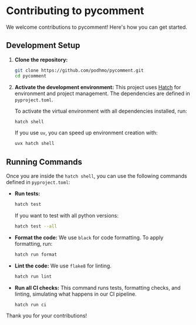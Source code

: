# Contributing to pycomment

We welcome contributions to pycomment! Here's how you can get started.

## Development Setup

1.  **Clone the repository:**
    ```bash
    git clone https://github.com/podhmo/pycomment.git
    cd pycomment
    ```

2.  **Activate the development environment:**
    This project uses [Hatch](https://hatch.pypa.io/) for environment and project management. The dependencies are defined in `pyproject.toml`.

    To activate the virtual environment with all dependencies installed, run:
    ```bash
    hatch shell
    ```
    If you use `uv`, you can speed up environment creation with:
    ```bash
    uvx hatch shell
    ```

## Running Commands

Once you are inside the `hatch shell`, you can use the following commands defined in `pyproject.toml`:

*   **Run tests:**
    ```bash
    hatch test
    ```
    If you want to test with all python versions:
    ```bash
    hatch test --all
    ```


*   **Format the code:**
    We use `black` for code formatting. To apply formatting, run:
    ```bash
    hatch run format
    ```

*   **Lint the code:**
    We use `flake8` for linting.
    ```bash
    hatch run lint
    ```

*   **Run all CI checks:**
    This command runs tests, formatting checks, and linting, simulating what happens in our CI pipeline.
    ```bash
    hatch run ci
    ```

Thank you for your contributions!
